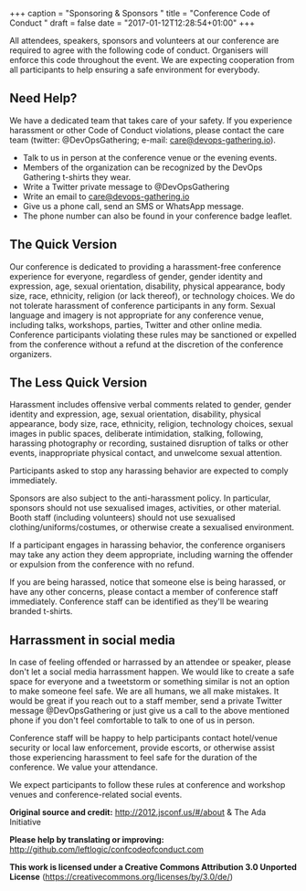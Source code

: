 +++
caption = "Sponsoring & Sponsors "
title = "Conference Code of Conduct "
draft = false
date = "2017-01-12T12:28:54+01:00"
+++

All attendees, speakers, sponsors and volunteers at our conference are required to agree with the following code of conduct. Organisers will enforce this code throughout the event. We are expecting cooperation from all participants to help ensuring a safe environment for everybody.

## Need Help?

We have a dedicated team that takes care of your safety. If you experience harassment or other Code of Conduct violations, please contact the care team (twitter: @DevOpsGathering; e-mail: [care@devops-gathering.io](mailto:care@devops-gathering.io "Mail us")).

* Talk to us in person at the conference venue or the evening events.
* Members of the organization can be recognized by the DevOps Gathering t-shirts they wear.
* Write a Twitter private message to @DevOpsGathering
* Write an email to [care@devops-gathering.io](mailto:care@devops-gathering.io "Mail us")
* Give us a phone call, send an SMS or WhatsApp message.
* The phone number can also be found in your conference badge leaflet.

## The Quick Version

Our conference is dedicated to providing a harassment-free conference experience for everyone, regardless of gender, gender identity and expression, age, sexual orientation, disability, physical appearance, body size, race, ethnicity, religion (or lack thereof), or technology choices. We do not tolerate harassment of conference participants in any form. Sexual language and imagery is not appropriate for any conference venue, including talks, workshops, parties, Twitter and other online media. Conference participants violating these rules may be sanctioned or expelled from the conference without a refund at the discretion of the conference organizers.

## The Less Quick Version

Harassment includes offensive verbal comments related to gender, gender identity and expression, age, sexual orientation, disability, physical appearance, body size, race, ethnicity, religion, technology choices, sexual images in public spaces, deliberate intimidation, stalking, following, harassing photography or recording, sustained disruption of talks or other events, inappropriate physical contact, and unwelcome sexual attention.

Participants asked to stop any harassing behavior are expected to comply immediately.

Sponsors are also subject to the anti-harassment policy. In particular, sponsors should not use sexualised images, activities, or other material. Booth staff (including volunteers) should not use sexualised clothing/uniforms/costumes, or otherwise create a sexualised environment.

If a participant engages in harassing behavior, the conference organisers may take any action they deem appropriate, including warning the offender or expulsion from the conference with no refund.

If you are being harassed, notice that someone else is being harassed, or have any other concerns, please contact a member of conference staff immediately. Conference staff can be identified as they'll be wearing branded t-shirts.

## Harrassment in social media

In case of feeling offended or harrassed by an attendee or speaker, please don't let a social media harrassment happen. We would like to create a safe space for everyone and a tweetstorm or something similar is not an option to make someone feel safe. We are all humans, we all make mistakes. It would be great if you reach out to a staff member, send a private Twitter message @DevOpsGathering or just give us a call to the above mentioned phone if you don't feel comfortable to talk to one of us in person.

Conference staff will be happy to help participants contact hotel/venue security or local law enforcement, provide escorts, or otherwise assist those experiencing harassment to feel safe for the duration of the conference. We value your attendance.

We expect participants to follow these rules at conference and workshop venues and conference-related social events.




**Original source and credit:** http://2012.jsconf.us/#/about & The Ada Initiative

**Please help by translating or improving:** http://github.com/leftlogic/confcodeofconduct.com

**This work is licensed under a Creative Commons Attribution 3.0 Unported License** (https://creativecommons.org/licenses/by/3.0/de/)
